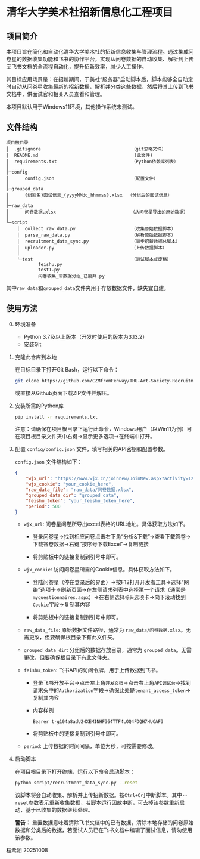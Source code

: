 # 清华大学美术社招新信息化工程项目

## 项目简介

本项目旨在简化和自动化清华大学美术社的招新信息收集与管理流程。通过集成问卷星的数据收集功能和飞书的协作平台，实现从问卷数据的自动收集、解析到上传至飞书文档的全流程自动化，提升招新效率，减少人工操作。

其目标应用场景是：在招新期间，于美社“服务器”启动脚本后，脚本能够全自动定时自动从问卷星收集最新的招新数据，解析并分类这些数据，然后将其上传到飞书文档中，供面试官和相关人员查看和管理。

本项目默认用于Windows11环境，其他操作系统未测试。

## 文件结构

```
项目根目录
│  .gitignore                                  （git忽略文件）
│  README.md                                    (此文件)
│  requirements.txt                            （Python依赖库列表）
│
├─config
│      config.json                             （配置文件）
│
├─grouped_data
│      {组别名}面试信息_{yyyyMMdd_hhmmss}.xlsx  （分组后的面试信息）
│
├─raw_data
│      问卷数据.xlsx                            （从问卷星导出的原始数据）
│
└─script
    │  collect_raw_data.py                     （收集原始数据脚本）
    │  parse_raw_data.py                       （解析原始数据脚本）
    │  recruitment_data_sync.py                （同步招新数据总脚本）
    │  uploader.py                             （上传数据脚本）
    │
    └─test                                     （测试脚本或废稿）    
            feishu.py
            test1.py
            问卷收集_带数据分组_已废弃.py
```
其中`raw_data`和`grouped_data`文件夹用于存放数据文件，缺失宜自建。

## 使用方法

0. 环境准备

    - Python 3.7及以上版本（开发时使用的版本为3.13.2）
    - 安装Git

1. 克隆此仓库到本地

    在目标目录下打开Git Bash，运行以下命令：
    ```bash
    git clone https://github.com/CZMfromFenway/THU-Art-Society-Recruitment-Info-Project.git
    ```
    或直接从Github页面下载ZIP文件并解压。

2. 安装所需的Python库

    ```bash
    pip install -r requirements.txt
    ```

    注意：请确保在项目根目录下运行此命令，Windows用户（以Win11为例）可在项目根目录文件夹中右键->显示更多选项->在终端中打开。

3. 配置 `config/config.json` 文件，填写相关的API密钥和配置参数。

    `config.json` 文件结构如下：
    ```json
    {
        "wjx_url": "https://www.wjx.cn/joinnew/JoinNew.aspx?activity=12345678",
        "wjx_cookie": "your_cookie_here",
        "raw_data_file": "raw_data/问卷数据.xlsx",
        "grouped_data_dir": "grouped_data",
        "feishu_token": "your_feishu_token_here",
        "period": 500
    }
    ```
    - `wjx_url`: 问卷星问卷所导出excel表格的URL地址。具体获取方法如下。
    
        - 登录问卷星->找到相应问卷点击右下角“分析&下载”->查看下载答卷->下载答卷数据->右键“按序号下载Excel”->复制链接
        
        - 将剪贴板中的链接复制到引号中即可。

    - `wjx_cookie`: 访问问卷星所需的Cookie信息。具体获取方法如下。

        - 登陆问卷星（停在登录后的界面）->按F12打开开发者工具->选择“网络”选项卡->刷新页面->在左侧请求列表中选择第一个请求（通常是`myquestionnaires.aspx`）->在右侧选择`标头`选项卡->向下滚动找到`Cookie`字段->复制其内容

        - 将剪贴板中的链接复制到引号中即可。

    - `raw_data_file`: 原始数据文件路径，通常为 `raw_data/问卷数据.xlsx`。无需更改，但要确保根目录下有此文件夹。
    - `grouped_data_dir`: 分组后的数据存放目录，通常为 `grouped_data`。无需更改，但要确保根目录下有此文件夹。
    - `feishu_token`: 飞书API的访问令牌，用于上传数据到飞书。

        - 登录飞书开放平台->点击左上角`开发文档`->点击右上角`API调试台`->找到请求头中的`Authorization`字段->确保此处是`tenant_access_token`->复制其内容

        - 内容样例
            ```
            Bearer t-g104a8adU24XEMINHF364TTF4LOQ4FDQH7HUCAF3
            ```
        - 将剪贴板中的链接复制到引号中即可。

    - `period`: 上传数据的时间间隔，单位为秒，可按需要修改。

4. 启动脚本

    在项目根目录下打开终端，运行以下命令启动脚本：
    ```bash
    python script/recruitment_data_sync.py --reset
    ```
    该脚本将会自动收集、解析并上传招新数据。按`Ctrl+C`可中断脚本。其中`--reset`参数表示重新收集数据，若脚本运行因故中断，可去掉该参数重新启动，基于已收集的数据继续处理。

    **警告：** 重置数据意味着清除飞书文档中的已有数据，清除本地存储的问卷原始数据和分类后的数据，若面试人员已在飞书文档中编辑了面试信息，请勿使用该参数。

程紫陌 20251008